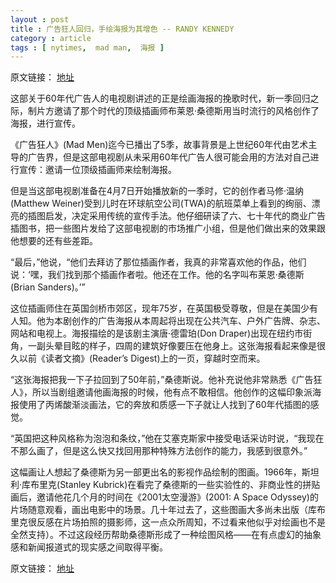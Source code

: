 ```yaml
---
layout : post
title : 广告狂人回归，手绘海报为其增色 -- RANDY KENNEDY
category : article
tags : [ nytimes,  mad man,  海报 ]
---
```


原文链接： [地址](http://cn.nytimes.com/article/culture-arts/2013/04/01/c01madmen/)

这部关于60年代广告人的电视剧讲述的正是绘画海报的挽歌时代，新一季回归之际，制片方邀请了那个时代的顶级插画师布莱恩·桑德斯用当时流行的风格创作了海报，进行宣传。

《广告狂人》(Mad Men)迄今已播出了5季，故事背景是上世纪60年代由艺术主导的广告界，但是这部电视剧从未采用60年代广告人很可能会用的方法对自己进行宣传：邀请一位顶级插画师来绘制海报。

但是当这部电视剧准备在4月7日开始播放新的一季时，它的创作者马修·温纳(Matthew Weiner)受到儿时在环球航空公司(TWA)的航班菜单上看到的绚丽、漂亮的插图启发，决定采用传统的宣传手法。他仔细研读了六、七十年代的商业广告插图书，把一些图片发给了这部电视剧的市场推广小组，但是他们做出来的效果跟他想要的还有些差距。

“最后，”他说，“他们去拜访了那位插画作者，我真的非常喜欢他的作品，他们说：‘嘿，我们找到那个插画作者啦。他还在工作。他的名字叫布莱恩·桑德斯(Brian Sanders)。’”

这位插画师住在英国剑桥市郊区，现年75岁，在英国极受尊敬，但是在美国少有人知。他为本剧创作的广告海报从本周起将出现在公共汽车、户外广告牌、杂志、网站和电视上。海报描绘的是该剧主演唐·德雷珀(Don Draper)出现在纽约市街角，一副头晕目眩的样子，四周的建筑好像要压在他身上。这张海报看起来像是很久以前《读者文摘》(Reader’s Digest)上的一页，穿越时空而来。

“这张海报把我一下子拉回到了50年前，”桑德斯说。他补充说他非常熟悉《广告狂人》，所以当剧组邀请他画海报的时候，他有点不敢相信。他创作的这幅印象派海报使用了丙烯酸渐淡画法，它的奔放和质感一下子就让人找到了60年代插图的感觉。

“英国把这种风格称为泡泡和条纹，”他在艾塞克斯家中接受电话采访时说，“我现在不那么画了，但是这么快又找回用那种特殊方法创作的能力，我感到很意外。”

这幅画让人想起了桑德斯为另一部更出名的影视作品绘制的图画。1966年，斯坦利·库布里克(Stanley Kubrick)在看完了桑德斯的一些实验性的、非商业性的拼贴画后，邀请他花几个月的时间在《2001太空漫游》(2001: A Space Odyssey)的片场随意观看，画出电影中的场景。几十年过去了，这些图画大多尚未出版（库布里克很反感在片场拍照的摄影师，这一点众所周知，不过看来他似乎对绘画也不是全然支持）。不过这段经历帮助桑德斯形成了一种绘图风格——在有点虚幻的抽象感和新闻报道式的现实感之间取得平衡。

原文链接： [地址](http://cn.nytimes.com/article/culture-arts/2013/04/01/c01madmen/)